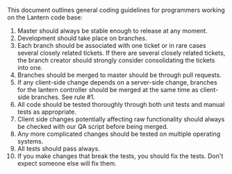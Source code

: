 This document outlines general coding guidelines for programmers working on the Lantern code base:

1. Master should always be stable enough to release at any moment.
1. Development should take place on branches.
1. Each branch should be associated with one ticket or in rare cases several closely related tickets. If there are several closely related tickets, the branch creator should strongly consider consolidating the tickets into one.
1. Branches should be merged to master should be through pull requests.
1. If any client-side change depends on a server-side change, branches for the lantern controller should be merged at the same time as client-side branches. See rule #1.
1. All code should be tested thoroughly through both unit tests and manual tests as appropriate.
1. Client side changes potentially affecting raw functionality should always be checked with our QA script before being merged.
1. Any more complicated changes should be tested on multiple operating systems.
1. All tests should pass always.
1. If you make changes that break the tests, you should fix the tests. Don't expect someone else will fix them.